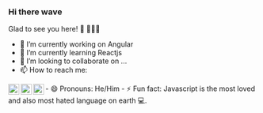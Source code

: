 ### Hi there wave

Glad to see you here! 🧐
👨🏻‍💻
- 🔭 I’m currently working on Angular
- 🌱 I’m currently learning Reactjs
- 👯 I’m looking to collaborate on ...
- 📫 How to reach me: 
<a href="https://www.linkedin.com/in/sampreeth-d-1258897b">
  <img align="left" alt="SampreethD - LinkedIn" width="22px" src="https://cdn.jsdelivr.net/npm/simple-icons@v3/icons/linkedin.svg"/>
</a>
<a href="https://www.instagram.com/sampreeth_d/">
  <img align="left" alt="SampreethD - Instagram" width="22px" src="https://cdn.jsdelivr.net/npm/simple-icons@v3/icons/instagram.svg"/>
</a>
<a href="https://twitter.com/sampreethcool">
  <img align="left" alt="SampreethD - Twitter" width="22px" src="https://cdn.jsdelivr.net/npm/simple-icons@v3/icons/twitter.svg"/>
</a>
- 😄 Pronouns: He/Him
- ⚡ Fun fact: Javascript is the most loved and also most hated language on earth 💻.


